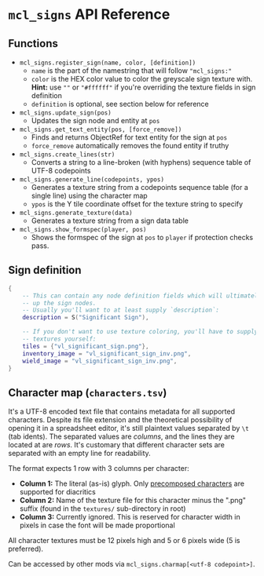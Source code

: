 # `mcl_signs` API Reference

## Functions

* `mcl_signs.register_sign(name, color, [definition])`
	* `name` is the part of the namestring that will follow `"mcl_signs:"`
	* `color` is the HEX color value to color the greyscale sign texture with.\
	  **Hint:** use `""` or `"#ffffff"` if you're overriding the texture fields
	  in sign definition
	* `definition` is optional, see section below for reference
* `mcl_signs.update_sign(pos)`
	* Updates the sign node and entity at `pos`
* `mcl_signs.get_text_entity(pos, [force_remove])`
	* Finds and returns ObjectRef for text entity for the sign at `pos`
	* `force_remove` automatically removes the found entity if truthy
* `mcl_signs.create_lines(str)`
	* Converts a string to a line-broken (with hyphens) sequence table of UTF-8
	  codepoints
* `mcl_signs.generate_line(codepoints, ypos)`
	* Generates a texture string from a codepoints sequence table (for a single
	  line) using the character map
	* `ypos` is the Y tile coordinate offset for the texture string to specify
* `mcl_signs.generate_texture(data)`
	* Generates a texture string from a sign data table
* `mcl_signs.show_formspec(player, pos)`
	* Shows the formspec of the sign at `pos` to `player` if protection checks
	  pass.

## Sign definition

```lua
{
	-- This can contain any node definition fields which will ultimately make
	-- up the sign nodes.
	-- Usually you'll want to at least supply `description`:
	description = S("Significant Sign"),

    -- If you don't want to use texture coloring, you'll have to supply the
	-- textures yourself:
	tiles = {"vl_significant_sign.png"},
	inventory_image = "vl_significant_sign_inv.png",
	wield_image = "vl_significant_sign_inv.png",
}
```

## Character map (`characters.tsv`)

It's a UTF-8 encoded text file that contains metadata for all supported
characters. Despite its file extension and the theoretical possibility of
opening it in a spreadsheet editor, it's still plaintext values separated by
`\t` (tab idents). The separated values are _columns_, and the lines they are
located at are _rows_. It's customary that different character sets are
separated with an empty line for readability.

The format expects 1 row with 3 columns per character:

* **Column 1:** The literal (as-is) glyph. Only [precomposed characters](https://en.wikipedia.org/wiki/Precomposed_character)
  are supported for diacritics
* **Column 2:** Name of the texture file for this character minus the ".png"
  suffix (found in the `textures/` sub-directory in root)
* **Column 3:** Currently ignored. This is reserved for character width in
  pixels in case the font will be made proportional

All character textures must be 12 pixels high and 5 or 6 pixels wide (5
is preferred).

Can be accessed by other mods via `mcl_signs.charmap[<utf-8 codepoint>]`.

